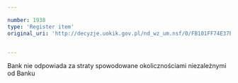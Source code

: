 ```yaml
---

number: 1938
type: 'Register item'
original_uri: 'http://decyzje.uokik.gov.pl/nd_wz_um.nsf/0/FB101FF74E37E679C12577220031A5B3?OpenDocument'


---
```


Bank nie odpowiada za straty spowodowane okolicznościami niezależnymi od Banku
